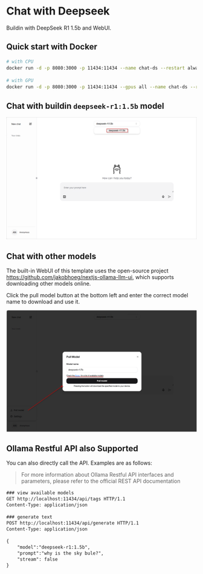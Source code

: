 # Chat with Deepseek

Buildin with DeepSeek R1 1.5b and WebUI.

## Quick start with Docker

```bash
# with CPU
docker run -d -p 8080:3000 -p 11434:11434 --name chat-ds --restart always ghcr.io/zeed-w-beez/chat-with-deepseek:main

# with GPU
docker run -d -p 8080:3000 -p 11434:11434 --gpus all --name chat-ds --restart always ghcr.io/zeed-w-beez/chat-with-deepseek:main
```

## Chat with buildin `deepseek-r1:1.5b` model

!["chat with deepseek"](images/chat-with-deepseek.png)

## Chat with other models

The built-in WebUI of this template uses the open-source project <https://github.com/jakobhoeg/nextjs-ollama-llm-ui>, which supports downloading other models online. 

Click the pull model button at the bottom left and enter the correct model name to download and use it.

![alt text](images/pull-model.png)

## Ollama Restful API also Supported

You can also directly call the API. Examples are as follows:

> For more information about Ollama Restful API interfaces and parameters, please refer to the official REST API documentation

```http
### view available models
GET http://localhost:11434/api/tags HTTP/1.1
Content-Type: application/json

### generate text
POST http://localhost:11434/api/generate HTTP/1.1
Content-Type: application/json

{
    "model":"deepseek-r1:1.5b",
    "prompt":"why is the sky bule?",
    "stream": false
}
```